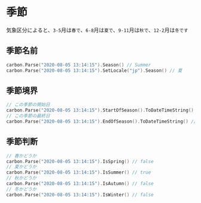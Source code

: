 # 季節
気象区分によると、`3-5`月は`春で`、`6-8`月は`夏で`、`9-11`月は`秋で`、`12-2`月は`冬です`
## 季節名前
```go
carbon.Parse("2020-08-05 13:14:15").Season() // Summer
carbon.Parse("2020-08-05 13:14:15").SetLocale("jp").Season() // 夏
```

## 季節境界
```go
// この季節の開始日
carbon.Parse("2020-08-05 13:14:15").StartOfSeason().ToDateTimeString() // 2020-06-01 00:00:00
// この季節の最終日
carbon.Parse("2020-08-05 13:14:15").EndOfSeason().ToDateTimeString() // 2020-08-31 23:59:59
```

## 季節判断
```go
// 春かどうか
carbon.Parse("2020-08-05 13:14:15").IsSpring() // false
// 夏かどうか
carbon.Parse("2020-08-05 13:14:15").IsSummer() // true
// 秋かどうか
carbon.Parse("2020-08-05 13:14:15").IsAutumn() // false
// 冬かどうか
carbon.Parse("2020-08-05 13:14:15").IsWinter() // false
```